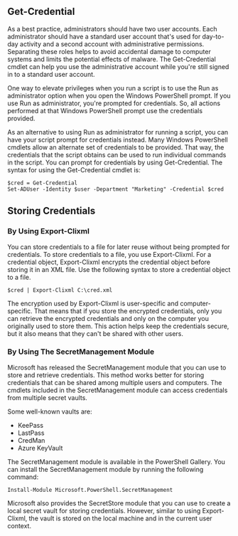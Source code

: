 ## Get-Credential

As a best practice, administrators should have two user accounts. Each administrator should have a standard user account that's used for day-to-day activity and a second account with administrative permissions. Separating these roles helps to avoid accidental damage to computer systems and limits the potential effects of malware. The Get-Credential cmdlet can help you use the administrative account while you're still signed in to a standard user account.

One way to elevate privileges when you run a script is to use the Run as administrator option when you open the Windows PowerShell prompt. If you use Run as administrator, you're prompted for credentials. So, all actions performed at that Windows PowerShell prompt use the credentials provided.

As an alternative to using Run as administrator for running a script, you can have your script prompt for credentials instead. Many Windows PowerShell cmdlets allow an alternate set of credentials to be provided. That way, the credentials that the script obtains can be used to run individual commands in the script. You can prompt for credentials by using Get-Credential. The syntax for using the Get-Credential cmdlet is:

``` pwsh
$cred = Get-Credential
Set-ADUser -Identity $user -Department "Marketing" -Credential $cred
```

## Storing Credentials

### By Using Export-Clixml
You can store credentials to a file for later reuse without being prompted for credentials. To store credentials to a file, you use Export-Clixml. For a credential object, Export-Clixml encrypts the credential object before storing it in an XML file. Use the following syntax to store a credential object to a file.

``` pwsh
$cred | Export-Clixml C:\cred.xml
```

The encryption used by Export-Clixml is user-specific and computer-specific. That means that if you store the encrypted credentials, only you can retrieve the encrypted credentials and only on the computer you originally used to store them. This action helps keep the credentials secure, but it also means that they can't be shared with other users.

### By Using The SecretManagement Module
Microsoft has released the SecretManagement module that you can use to store and retrieve credentials. This method works better for storing credentials that can be shared among multiple users and computers. The cmdlets included in the SecretManagement module can access credentials from multiple secret vaults.

Some well-known vaults are:

+ KeePass
+ LastPass
+ CredMan
+ Azure KeyVault

The SecretManagement module is available in the PowerShell Gallery. You can install the SecretManagement module by running the following command:

``` pwsh
Install-Module Microsoft.PowerShell.SecretManagement
```

Microsoft also provides the SecretStore module that you can use to create a local secret vault for storing credentials. However, similar to using Export-Clixml, the vault is stored on the local machine and in the current user context.